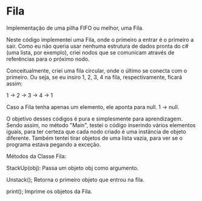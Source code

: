 # Fila
Implementação de uma pilha FIFO ou melhor, uma Fila.

Neste código implementei uma Fila, onde o primeiro a entrar é o primeiro a sair. Como eu não queria usar nenhuma estrutura de dados pronta do c# (uma lista, por exemplo), criei nodos que se comunicam através de referências para o próximo nodo.

Conceitualmente, criei uma fila circular, onde o último se conecta com o primeiro. Ou seja, se eu insiro 1, 2, 3, 4 na fila, respectivamente, ficará assim:

1 -> 2 -> 3 -> 4 -> 1

Caso a Fila tenha apenas um elemento, ele aponta para null. 1 -> null.

O objetivo desses códigos é pura e simplesmente para aprendizagem. Sendo assim, no método "Main", testei o código inserindo vários elementos iguais, para ter certeza que cada nodo criado é uma instância de objeto diferente. Também tentei tirar objetos de uma lista vazia, para ver se o programa estava pegando a exceção.

Métodos da Classe Fila:

StackUp(obj): Passa um objeto obj como argumento.

Unstack(); Retorna o primeiro objeto que entrou na fila.

print(); Imprime os objetos da Fila.